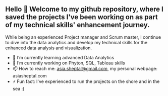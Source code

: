 ## Hello 👋 Welcome to my github repository, where I saved the projects I've been working on as part of my technical skills' enhancement journey.
While being an experienced Project manager and Scrum master, I continue to dive into the data analytics and develop my technical skills for the enhanced data analysis and visualization.
- 🌱 I’m currently learning advanced Data Analytics
- 🔭 I’m currently working on Phyton, SQL, Tableau skills
- 📫 How to reach me: asia.sheptal@gmail.com, my personal webpage: asiasheptal.com
- ⚡ Fun fact: I've experienced to run the projects on the shore and in the sea :)
